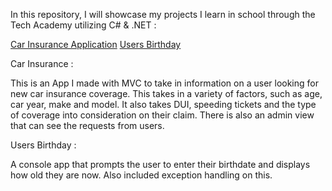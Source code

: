 In this repository, I will showcase my projects I learn in school through the Tech Academy utilizing C# & .NET :

[Car Insurance Application](https://github.com/dwcml1995/basic_c-_programs/tree/main/MyInsurance/MyInsurance)
[Users Birthday](https://github.com/dwcml1995/basic_c-_programs/tree/main/usersBirthday)

Car Insurance :

This is an App I made with MVC to take in information on a user looking for new car insurance coverage. This takes in a variety of factors, such as age, car year, make and model. It also takes DUI, speeding tickets and the type of coverage into consideration on their claim. There is also an admin view that can see the requests from users.

Users Birthday : 

A console app that prompts the user to enter their birthdate and displays how old they are now. Also included exception handling on this. 

